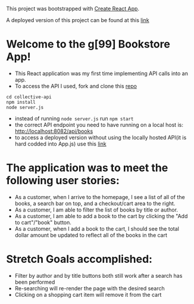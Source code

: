 This project was bootstrapped with [Create React App](https://github.com/facebook/create-react-app).

A deployed version of this project can be found at this [link](http://g99-shoppingcart.surge.sh/)
# Welcome to the g[99] Bookstore App!
* This React application was my first time implementing API calls into an app.
* To access the API I used, fork and clone this [repo](https://github.com/Kyle-Ski/collective-api)
```
cd collective-api
npm install
node server.js
```
* instead of running ```node server.js``` run ```npm start```
* the correct API endpoint you need to have running on a local host is: [http://localhost:8082/api/books](http://localhost:8082/api/books)
* to access a deployed version without using the locally hosted API(it is hard codded into App.js) use this [link](http://greedy-drink.surge.sh)
# The application was to meet the following user stories:

* As a customer, when I arrive to the homepage, I see a list of all of the books, a search bar on top,  and a checkout/cart area to the right.
* As a customer, I am able to filter the list of books by title or author.
* As a customer, I am able to add a book to the cart by clicking the "Add to cart"/"book" button.
* As a customer, when I add a book to the cart, I should see the total dollar amount be updated to reflect all of the books in the cart

# Stretch Goals accomplished:
* Filter by author and by title buttons both still work after a search has been performed
* Re-searching will re-render the page with the desired search
* Clicking on a shopping cart item will remove it from the cart

